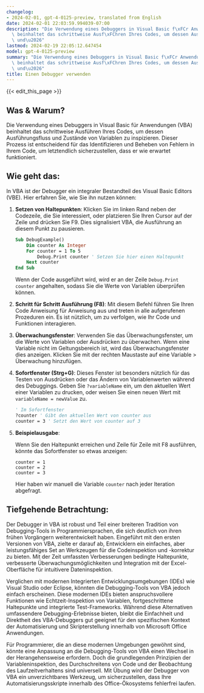 ```yaml
---
changelog:
- 2024-02-01, gpt-4-0125-preview, translated from English
date: 2024-02-01 22:03:59.994039-07:00
description: "Die Verwendung eines Debuggers in Visual Basic f\xFCr Anwendungen (VBA)\
  \ beinhaltet das schrittweise Ausf\xFChren Ihres Codes, um dessen Ausf\xFChrungsfluss\
  \ und\u2026"
lastmod: 2024-02-19 22:05:12.647454
model: gpt-4-0125-preview
summary: "Die Verwendung eines Debuggers in Visual Basic f\xFCr Anwendungen (VBA)\
  \ beinhaltet das schrittweise Ausf\xFChren Ihres Codes, um dessen Ausf\xFChrungsfluss\
  \ und\u2026"
title: Einen Debugger verwenden
---
```


{{< edit_this_page >}}

## Was & Warum?

Die Verwendung eines Debuggers in Visual Basic für Anwendungen (VBA) beinhaltet das schrittweise Ausführen Ihres Codes, um dessen Ausführungsfluss und Zustände von Variablen zu inspizieren. Dieser Prozess ist entscheidend für das Identifizieren und Beheben von Fehlern in Ihrem Code, um letztendlich sicherzustellen, dass er wie erwartet funktioniert.

## Wie geht das:

In VBA ist der Debugger ein integraler Bestandteil des Visual Basic Editors (VBE). Hier erfahren Sie, wie Sie ihn nutzen können:

1. **Setzen von Haltepunkten**: Klicken Sie im linken Rand neben der Codezeile, die Sie interessiert, oder platzieren Sie Ihren Cursor auf der Zeile und drücken Sie F9. Dies signalisiert VBA, die Ausführung an diesem Punkt zu pausieren.

    ```vb
    Sub DebugExample()
        Dim counter As Integer
        For counter = 1 To 5
            Debug.Print counter ' Setzen Sie hier einen Haltepunkt
        Next counter
    End Sub
    ```

    Wenn der Code ausgeführt wird, wird er an der Zeile `Debug.Print counter` angehalten, sodass Sie die Werte von Variablen überprüfen können.

2. **Schritt für Schritt Ausführung (F8)**: Mit diesem Befehl führen Sie Ihren Code Anweisung für Anweisung aus und treten in alle aufgerufenen Prozeduren ein. Es ist nützlich, um zu verfolgen, wie Ihr Code und Funktionen interagieren.

3. **Überwachungsfenster**: Verwenden Sie das Überwachungsfenster, um die Werte von Variablen oder Ausdrücken zu überwachen. Wenn eine Variable nicht im Geltungsbereich ist, wird das Überwachungsfenster dies anzeigen. Klicken Sie mit der rechten Maustaste auf eine Variable > Überwachung hinzufügen.

4. **Sofortfenster (Strg+G)**: Dieses Fenster ist besonders nützlich für das Testen von Ausdrücken oder das Ändern von Variablenwerten während des Debuggings. Geben Sie `?variableName` ein, um den aktuellen Wert einer Variablen zu drucken, oder weisen Sie einen neuen Wert mit `variableName = newValue` zu.

    ```vb
    ' Im Sofortfenster
    ?counter ' Gibt den aktuellen Wert von counter aus
    counter = 3 ' Setzt den Wert von counter auf 3
    ```

5. **Beispielausgabe**:

    Wenn Sie den Haltepunkt erreichen und Zeile für Zeile mit F8 ausführen, könnte das Sofortfenster so etwas anzeigen:

    ```
    counter = 1
    counter = 2
    counter = 3
    ```

    Hier haben wir manuell die Variable `counter` nach jeder Iteration abgefragt.

## Tiefgehende Betrachtung:

Der Debugger in VBA ist robust und Teil einer breiteren Tradition von Debugging-Tools in Programmiersprachen, die sich deutlich von ihren frühen Vorgängern weiterentwickelt haben. Eingeführt mit den ersten Versionen von VBA, zielte er darauf ab, Entwicklern ein einfaches, aber leistungsfähiges Set an Werkzeugen für die Codeinspektion und -korrektur zu bieten. Mit der Zeit umfassten Verbesserungen bedingte Haltepunkte, verbesserte Überwachungsmöglichkeiten und Integration mit der Excel-Oberfläche für intuitivere Dateninspektion.

Verglichen mit modernen Integrierten Entwicklungsumgebungen (IDEs) wie Visual Studio oder Eclipse, könnten die Debugging-Tools von VBA jedoch einfach erscheinen. Diese modernen IDEs bieten anspruchsvollere Funktionen wie Echtzeit-Inspektion von Variablen, fortgeschrittene Haltepunkte und integrierte Test-Frameworks. Während diese Alternativen umfassendere Debugging-Erlebnisse bieten, bleibt die Einfachheit und Direktheit des VBA-Debuggers gut geeignet für den spezifischen Kontext der Automatisierung und Skripterstellung innerhalb von Microsoft Office Anwendungen.

Für Programmierer, die an diese modernen Umgebungen gewöhnt sind, könnte eine Anpassung an die Debugging-Tools von VBA einen Wechsel in der Herangehensweise erfordern. Doch die grundlegenden Prinzipien der Variableninspektion, des Durchschreitens von Code und der Beobachtung des Laufzeitverhaltens sind universell. Mit Übung wird der Debugger von VBA ein unverzichtbares Werkzeug, um sicherzustellen, dass Ihre Automatisierungsskripte innerhalb des Office-Ökosystems fehlerfrei laufen.
